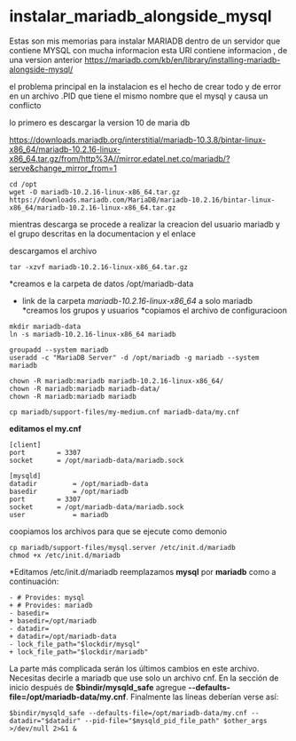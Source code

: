 # instalar_mariadb_alongside_mysql
Estas son mis memorias para instalar MARIADB dentro de un servidor que contiene MYSQL con mucha informacion
esta URl contiene informacion , de una version anterior
https://mariadb.com/kb/en/library/installing-mariadb-alongside-mysql/

el problema principal en la instalacion es el hecho de crear todo y de error en un archivo .PID que tiene el mismo nombre que el mysql y causa un conflicto 

lo primero es descargar  la version 10 de maria db

https://downloads.mariadb.org/interstitial/mariadb-10.3.8/bintar-linux-x86_64/mariadb-10.2.16-linux-x86_64.tar.gz/from/http%3A//mirror.edatel.net.co/mariadb/?serve&change_mirror_from=1
```
cd /opt
wget -O mariadb-10.2.16-linux-x86_64.tar.gz https://downloads.mariadb.com/MariaDB/mariadb-10.2.16/bintar-linux-x86_64/mariadb-10.2.16-linux-x86_64.tar.gz
```
mientras descarga se procede a realizar la creacion del usuario mariadb y el grupo descritas en la documentacion y el enlace

descargamos el archivo

```
tar -xzvf mariadb-10.2.16-linux-x86_64.tar.gz
```

*creamos e la carpeta de datos /opt/mariadb-data 
* link de la carpeta *mariadb-10.2.16-linux-x86_64* a solo mariadb
*creamos los grupos y usuarios
*copiamos el archivo de configuracioon
```
mkdir mariadb-data
ln -s mariadb-10.2.16-linux-x86_64 mariadb

groupadd --system mariadb
useradd -c "MariaDB Server" -d /opt/mariadb -g mariadb --system mariadb

chown -R mariadb:mariadb mariadb-10.2.16-linux-x86_64/
chown -R mariadb:mariadb mariadb-data/
chown -R mariadb:mariadb mariadb

cp mariadb/support-files/my-medium.cnf mariadb-data/my.cnf
```
**editamos el my.cnf**
```
[client]
port		= 3307
socket		= /opt/mariadb-data/mariadb.sock

[mysqld]
datadir         = /opt/mariadb-data
basedir         = /opt/mariadb
port		= 3307
socket		= /opt/mariadb-data/mariadb.sock
user            = mariadb
```
coopiamos los archivos  para que se ejecute como demonio
```
cp mariadb/support-files/mysql.server /etc/init.d/mariadb
chmod +x /etc/init.d/mariadb
```
*Editamos /etc/init.d/mariadb reemplazamos **mysql** por **mariadb** como a continuación:
```
- # Provides: mysql
+ # Provides: mariadb
- basedir=
+ basedir=/opt/mariadb
- datadir=
+ datadir=/opt/mariadb-data
- lock_file_path="$lockdir/mysql"
+ lock_file_path="$lockdir/mariadb"
```

La parte más complicada serán los últimos cambios en este archivo. Necesitas decirle a mariadb que use solo un archivo cnf. En la sección de inicio después de  **$bindir/mysqld_safe** agregue **--defaults-file=/opt/mariadb-data/my.cnf**. Finalmente las líneas deberían verse así:

```
$bindir/mysqld_safe --defaults-file=/opt/mariadb-data/my.cnf --datadir="$datadir" --pid-file="$mysqld_pid_file_path" $other_args >/dev/null 2>&1 &
```
